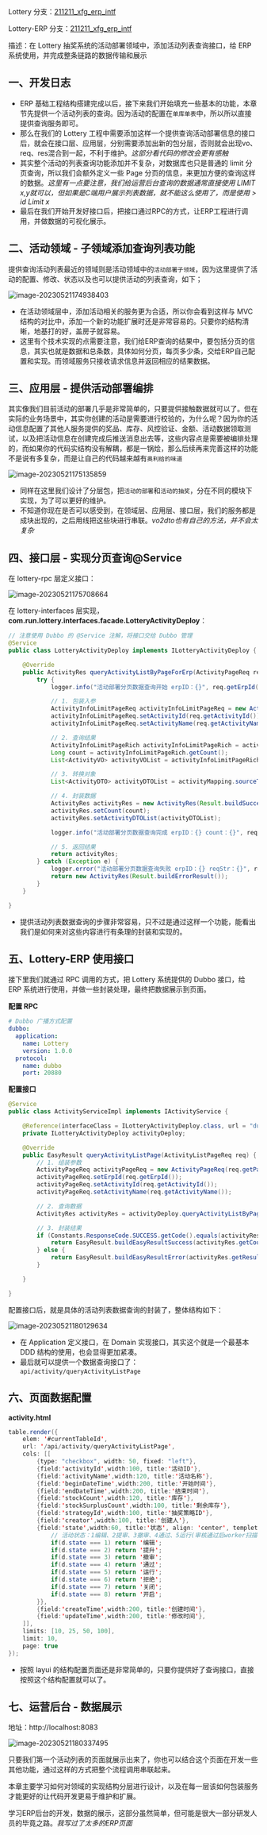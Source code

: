 Lottery 分支：[211211_xfg_erp_intf](https://gitcode.net/KnowledgePlanet/Lottery/-/tree/211211_xfg_erp_intf)

Lottery-ERP 分支：[211211_xfg_erp_intf](https://gitcode.net/KnowledgePlanet/Lottery-ERP/-/tree/211211_xfg_erp_intf)

描述：在 Lottery 抽奖系统的活动部署领域中，添加活动列表查询接口，给 ERP 系统使用，并完成整条链路的数据传输和展示

## 一、开发日志

- ERP 基础工程结构搭建完成以后，接下来我们开始填充一些基本的功能，本章节先提供一个活动列表的查询。因为活动的配置在`单库单表`中，所以所以直接提供查询服务即可。
- 那么在我们的 Lottery 工程中需要添加这样一个提供查询活动部署信息的接口后，就会在接口层、应用层，分别需要添加出新的包分层，否则就会出现vo、req、res混合到一起，不利于维护。*这部分看代码的修改会更有感触*
- 其实整个活动的列表查询功能添加并不复杂，对数据库也只是普通的 limit 分页查询，所以我们会额外定义一些 Page 分页的信息，来更加方便的查询这样的数据。*这里有一点要注意，我们给运营后台查询的数据通常直接使用 LIMIT x,y就可以，但如果是C端用户展示列表数据，就不能这么使用了，而是使用 > id Limit x*
- 最后在我们开始开发好接口后，把接口通过RPC的方式，让ERP工程进行调用，并做数据的可视化展示。

## 二、活动领域 - 子领域添加查询列表功能

提供查询活动列表最近的领域则是活动领域中的`活动部署子领域`，因为这里提供了活动的配置、修改、状态以及也可以提供活动的列表查询，如下；

![image-20230521174938403](https://run-notes.oss-cn-beijing.aliyuncs.com/notes/202305211749795.png)

- 在活动领域层中，添加活动相关的服务更为合适，所以你会看到这样与 MVC 结构的对比中，添加一个新的功能扩展时还是非常容易的。只要你的结构清晰，地基打的好，盖房子就容易。
- 这里有个技术实现的点需要注意，我们给ERP查询的结果中，要包括分页的信息，其实也就是数据和总条数，具体如何分页，每页多少条，交给ERP自己配置和实现。而领域服务只接收请求信息并返回相应的结果数据。

## 三、应用层 - 提供活动部署编排

其实像我们目前活动的部署几乎是非常简单的，只要提供接触数据就可以了。但在实际的业务场景中，其实你创建的活动是需要进行校验的，为什么呢？因为你的活动信息配置了其他人服务提供的奖品、库存、风控验证、金额、活动数据领取测试，以及把活动信息在创建完成后推送消息出去等，这些内容点是需要被编排处理的，而如果你的代码实结构没有解耦，都是一锅烩，那么后续再来完善这样的功能不是说有多复杂，而是让自己的代码越来越有`奥利给的味道`

![image-20230521175135859](https://run-notes.oss-cn-beijing.aliyuncs.com/notes/202305211751908.png)

- 同样在这里我们设计了分层包，把`活动的部署`和`活动的抽奖`，分在不同的模块下实现，为了可以更好的维护。
- 不知道你现在是否可以感受到，在领域层、应用层、接口层，我们的服务都是成块出现的，之后用线把这些块进行串联。*vo2dto也有自己的方法，并不会太复杂*

## 四、接口层 - 实现分页查询@Service

在 lottery-rpc 层定义接口：

![image-20230521175708664](https://run-notes.oss-cn-beijing.aliyuncs.com/notes/202305211757986.png)

在 lottery-interfaces 层实现，**com.run.lottery.interfaces.facade.LotteryActivityDeploy**：

```java
// 注意使用 Dubbo 的 @Service 注解，将接口交给 Dubbo 管理
@Service
public class LotteryActivityDeploy implements ILotteryActivityDeploy {

    @Override
    public ActivityRes queryActivityListByPageForErp(ActivityPageReq req) {
        try {
            logger.info("活动部署分页数据查询开始 erpID：{}", req.getErpId());

            // 1. 包装入参
            ActivityInfoLimitPageReq activityInfoLimitPageReq = new ActivityInfoLimitPageReq(req.getPage(),req.getRows());
            activityInfoLimitPageReq.setActivityId(req.getActivityId());
            activityInfoLimitPageReq.setActivityName(req.getActivityName());

            // 2. 查询结果
            ActivityInfoLimitPageRich activityInfoLimitPageRich = activityDeploy.queryActivityInfoLimitPage(activityInfoLimitPageReq);
            Long count = activityInfoLimitPageRich.getCount();
            List<ActivityVO> activityVOList = activityInfoLimitPageRich.getActivityVOList();

            // 3. 转换对象
            List<ActivityDTO> activityDTOList = activityMapping.sourceToTarget(activityVOList);

            // 4. 封装数据
            ActivityRes activityRes = new ActivityRes(Result.buildSuccessResult());
            activityRes.setCount(count);
            activityRes.setActivityDTOList(activityDTOList);

            logger.info("活动部署分页数据查询完成 erpID：{} count：{}", req.getErpId(), count);

            // 5. 返回结果
            return activityRes;
        } catch (Exception e) {
            logger.error("活动部署分页数据查询失败 erpID：{} reqStr：{}", req.getErpId(), JSON.toJSON(req), e);
            return new ActivityRes(Result.buildErrorResult());
        }
    }

}
```

- 提供活动列表数据查询的步骤非常容易，只不过是通过这样一个功能，能看出我们是如何来对这些内容进行有条理的封装和实现的。

## 五、Lottery-ERP 使用接口

接下里我们就通过 RPC 调用的方式，把 Lottery 系统提供的 Dubbo 接口，给 ERP 系统进行使用，并做一些封装处理，最终把数据展示到页面。

**配置 RPC**

```yaml
# Dubbo 广播方式配置
dubbo:
  application:
    name: Lottery
    version: 1.0.0
  protocol:
    name: dubbo
    port: 20880
```

**配置接口**

```java
@Service
public class ActivityServiceImpl implements IActivityService {

    @Reference(interfaceClass = ILotteryActivityDeploy.class, url = "dubbo://127.0.0.1:20880")
    private ILotteryActivityDeploy activityDeploy;

    @Override
    public EasyResult queryActivityListPage(ActivityListPageReq req) {
        // 1. 组装参数
        ActivityPageReq activityPageReq = new ActivityPageReq(req.getPage(), req.getRows());
        activityPageReq.setErpId(req.getErpId());
        activityPageReq.setActivityId(req.getActivityId());
        activityPageReq.setActivityName(req.getActivityName());

        // 2. 查询数据
        ActivityRes activityRes = activityDeploy.queryActivityListByPageForErp(activityPageReq);

        // 3. 封装结果
        if (Constants.ResponseCode.SUCCESS.getCode().equals(activityRes.getResult().getCode())) {
            return EasyResult.buildEasyResultSuccess(activityRes.getCount(), activityRes.getActivityDTOList());
        } else {
            return EasyResult.buildEasyResultError(activityRes.getResult().getCode());
        }

    }

}
```

配置接口后，就是具体的活动列表数据查询的封装了，整体结构如下：

![image-20230521180129634](https://run-notes.oss-cn-beijing.aliyuncs.com/notes/202305211801675.png)

- 在 Application 定义接口，在 Domain 实现接口，其实这个就是一个最基本 DDD 结构的使用，也会显得更加紧凑。
- 最后就可以提供一个数据查询接口了：`api/activity/queryActivityListPage`

## 六、页面数据配置

**activity.html**

```java
table.render({
    elem: '#currentTableId',
    url: '/api/activity/queryActivityListPage',
    cols: [[
        {type: "checkbox", width: 50, fixed: "left"},
        {field:'activityId',width:100, title:'活动ID'},
        {field:'activityName',width:120, title:'活动名称'},
        {field:'beginDateTime',width:200, title:'开始时间'},
        {field:'endDateTime',width:200, title:'结束时间'},
        {field:'stockCount',width:120, title:'库存'},
        {field:'stockSurplusCount',width:100, title:'剩余库存'},
        {field:'strategyId',width:100, title:'抽奖策略ID'},
        {field:'creator',width:100, title:'创建人'},
        {field:'state',width:60, title:'状态', align: 'center', templet: function (d) {
            // 活动状态：1编辑、2提审、3撤审、4通过、5运行(审核通过后worker扫描状态)、6拒绝、7关闭、8开启
            if(d.state === 1) return '编辑';
            if(d.state === 2) return '提升';
            if(d.state === 3) return '撤审';
            if(d.state === 4) return '通过';
            if(d.state === 5) return '运行';
            if(d.state === 6) return '拒绝';
            if(d.state === 7) return '关闭';
            if(d.state === 8) return '开启';
        }},
        {field:'createTime',width:200, title:'创建时间'},
        {field:'updateTime',width:200, title:'修改时间'},
    ]],
    limits: [10, 25, 50, 100],
    limit: 10,
    page: true
});
```

- 按照 layui 的结构配置页面还是非常简单的，只要你提供好了查询接口，直接按照这个结构配置就可以了。

## 七、运营后台 - 数据展示

地址：http://localhost:8083

![image-20230521180337495](https://run-notes.oss-cn-beijing.aliyuncs.com/notes/202305211803667.png)

只要我们第一个活动列表的页面就展示出来了，你也可以结合这个页面在开发一些其他功能，通过这样的方式把整个流程调用串联起来。

本章主要学习如何对领域的实现结构分层进行设计，以及在每一层该如何包装服务才能更好的让代码开发更易于维护和扩展。

学习ERP后台的开发，数据的展示，这部分虽然简单，但可能是很大一部分研发人员的毕竟之路。*我写过了太多的ERP页面*